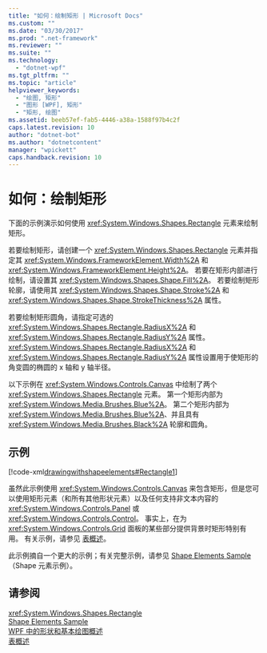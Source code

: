 ```yaml
---
title: "如何：绘制矩形 | Microsoft Docs"
ms.custom: ""
ms.date: "03/30/2017"
ms.prod: ".net-framework"
ms.reviewer: ""
ms.suite: ""
ms.technology: 
  - "dotnet-wpf"
ms.tgt_pltfrm: ""
ms.topic: "article"
helpviewer_keywords: 
  - "绘图, 矩形"
  - "图形 [WPF], 矩形"
  - "矩形, 绘图"
ms.assetid: beeb57ef-fab5-4446-a38a-1588f97b4c2f
caps.latest.revision: 10
author: "dotnet-bot"
ms.author: "dotnetcontent"
manager: "wpickett"
caps.handback.revision: 10
---
```

# 如何：绘制矩形
下面的示例演示如何使用 <xref:System.Windows.Shapes.Rectangle> 元素来绘制矩形。  
  
 若要绘制矩形，请创建一个 <xref:System.Windows.Shapes.Rectangle> 元素并指定其 <xref:System.Windows.FrameworkElement.Width%2A> 和 <xref:System.Windows.FrameworkElement.Height%2A>。  若要在矩形内部进行绘制，请设置其 <xref:System.Windows.Shapes.Shape.Fill%2A>。  若要绘制矩形轮廓，请使用其 <xref:System.Windows.Shapes.Shape.Stroke%2A> 和 <xref:System.Windows.Shapes.Shape.StrokeThickness%2A> 属性。  
  
 若要绘制矩形圆角，请指定可选的 <xref:System.Windows.Shapes.Rectangle.RadiusX%2A> 和 <xref:System.Windows.Shapes.Rectangle.RadiusY%2A> 属性。  <xref:System.Windows.Shapes.Rectangle.RadiusX%2A> 和 <xref:System.Windows.Shapes.Rectangle.RadiusY%2A> 属性设置用于使矩形的角变圆的椭圆的 x 轴和 y 轴半径。  
  
 以下示例在 <xref:System.Windows.Controls.Canvas> 中绘制了两个 <xref:System.Windows.Shapes.Rectangle> 元素。  第一个矩形内部为 <xref:System.Windows.Media.Brushes.Blue%2A>。  第二个矩形内部为 <xref:System.Windows.Media.Brushes.Blue%2A>、并且具有 <xref:System.Windows.Media.Brushes.Black%2A> 轮廓和圆角。  
  
## 示例  
 [!code-xml[drawingwithshapeelements#Rectangle1](../../../../samples/snippets/csharp/VS_Snippets_Wpf/DrawingWithShapeElements/CS/rectangleexample.xaml#rectangle1)]  
  
 虽然此示例使用 <xref:System.Windows.Controls.Canvas> 来包含矩形，但是您可以使用矩形元素（和所有其他形状元素）以及任何支持非文本内容的 <xref:System.Windows.Controls.Panel> 或 <xref:System.Windows.Controls.Control>。  事实上，在为 <xref:System.Windows.Controls.Grid> 面板的某些部分提供背景时矩形特别有用。  有关示例，请参见 [表概述](../../../../docs/framework/wpf/advanced/table-overview.md)。  
  
 此示例摘自一个更大的示例；有关完整示例，请参见 [Shape Elements Sample](http://go.microsoft.com/fwlink/?LinkID=160037)（Shape 元素示例）。  
  
## 请参阅  
 <xref:System.Windows.Shapes.Rectangle>   
 [Shape Elements Sample](http://go.microsoft.com/fwlink/?LinkID=160037)   
 [WPF 中的形状和基本绘图概述](../../../../docs/framework/wpf/graphics-multimedia/shapes-and-basic-drawing-in-wpf-overview.md)   
 [表概述](../../../../docs/framework/wpf/advanced/table-overview.md)